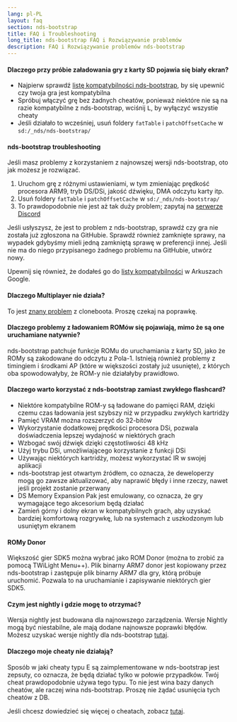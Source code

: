 ```yaml
---
lang: pl-PL
layout: faq
section: nds-bootstrap
title: FAQ i Troubleshooting
long_title: nds-bootstrap FAQ i Rozwiązywanie problemów
description: FAQ i Rozwiązywanie problemów nds-bootstrap
---
```


#### Dlaczego przy próbie załadowania gry z karty SD pojawia się biały ekran?
- Najpierw sprawdź [listę kompatybilności nds-bootstrap](https://docs.google.com/spreadsheets/d/1LRTkXOUXraTMjg1eedz_f7b5jiuyMv2x6e_jY_nyHSc/htmlview#gid=0), by się upewnić czy twoja gra jest kompatybilna
- Spróbuj włączyć grę bez żadnych cheatów, ponieważ niektóre nie są na razie kompatybilne z nds-bootstrap, wciśnij <kbd class="l">L</kbd>, by wyłączyć wszystie cheaty
- Jeśli działało to wcześniej, usuń foldery `fatTable` i `patchOffsetCache` w `sd:/_nds/nds-bootstrap/`

#### nds-bootstrap troubleshooting
Jeśli masz problemy z korzystaniem z najnowszej wersji nds-bootstrap, oto jak możesz je rozwiązać.

1. Uruchom grę z różnymi ustawieniami, w tym zmieniając prędkość procesora ARM9, tryb DS/DSi, jakość dźwięku, DMA odczytu karty itp.
2. Usuń foldery `fatTable` i `patchOffsetCache` w `sd:/_nds/nds-bootstrap/`
3. To prawdopodobnie nie jest aż tak duży problem; zapytaj na [serwerze Discord](https://discord.gg/yD3spjv)

Jeśli usłyszysz, że jest to problem z nds-bootstrap, sprawdź czy gra nie została już zgłoszona na GitHubie. Sprawdź również zamknięte sprawy, na wypadek gdybyśmy mieli jedną zamkniętą sprawę w preferencji innej. Jeśli nie ma do niego przypisanego żadnego problemu na GitHubie, utwórz nowy.

Upewnij się również, że dodałeś go do [listy kompatybilności](https://wiki.ds-homebrew.com/nds-bootstrap/testing) w Arkuszach Google.

#### Dlaczego Multiplayer nie działa?
To jest [znany problem](https://github.com/DS-Homebrew/nds-bootstrap/issues/553) z cloneboota. Proszę czekaj na poprawkę.

#### Dlaczego problemy z ładowaniem ROMów się pojawiają, mimo że są one uruchamiane natywnie?
nds-bootstrap patchuje funkcje ROMu do uruchamiania z karty SD, jako że ROMy są zakodowane do odczytu z Pola-1. Istnieją również problemy z timingiem i środkami AP (które w większości zostały już usunięte), z których oba spowodowałyby, że ROM-y nie działałyby prawidłowo.

#### Dlaczego warto korzystać z nds-bootstrap zamiast zwykłego flashcard?
- Niektóre kompatybilne ROM-y są ładowane do pamięci RAM, dzięki czemu czas ładowania jest szybszy niż w przypadku zwykłych kartridży
- Pamięć VRAM można rozszerzyć do 32-bitów
- Wykorzystanie dodatkowej prędkości procesora DSi, pozwala doświadczenia lepszej wydajność w niektórych grach
- Wzbogać swój dźwięk dzięki częstotliwości 48 kHz
- Użyj trybu DSi, umożliwiającego korzystanie z funkcji DSi
- Używając niektórych kartridży, możesz wykorzystać IR w swojej aplikacji
- nds-bootstrap jest otwartym źródłem, co oznacza, że deweloperzy mogą go zawsze aktualizować, aby naprawić błędy i inne rzeczy, nawet jeśli projekt zostanie przerwany
- DS Memory Expansion Pak jest emulowany, co oznacza, że gry wymagające tego akcesorium będą działać
- Zamień górny i dolny ekran w kompatybilnych grach, aby uzyskać bardziej komfortową rozgrywkę, lub na systemach z uszkodzonym lub usuniętym ekranem

#### ROMy Donor
Większość gier SDK5 można wybrać jako ROM Donor (można to zrobić za pomocą TWiLight Menu++). Plik binarny ARM7 donor jest kopiowany przez nds-bootstrap i zastępuje plik binarny ARM7 dla gry, którą próbuje uruchomić. Pozwala to na uruchamianie i zapisywanie niektórych gier SDK5.

#### Czym jest nightly i gdzie mogę to otrzymać?
Wersja nightly jest budowana dla najnowszego zarządzenia. Wersje Nightly mogą być niestabilne, ale mają dodane najnowsze poprawki błędów. Możesz uzyskać wersje nightly dla nds-bootstrap [tutaj](https://github.com/TWLBot/Builds/raw/master/nds-bootstrap.7z).

#### Dlaczego moje cheaty nie działają?
Sposób w jaki cheaty typu E są zaimplementowane w nds-bootstrap jest zepsuty, co oznacza, że będą działać tylko w połowie przypadków. Twój cheat prawdopodobnie używa tego typu. To nie jest wina bazy danych cheatów, ale raczej wina nds-bootstrap. Proszę nie żądać usunięcia tych cheatów z DB.

Jeśli chcesz dowiedzieć się więcej o cheatach, zobacz [tutaj](https://wiki.ds-homebrew.com/ds-index/retail-roms#action-replay-cheats).


